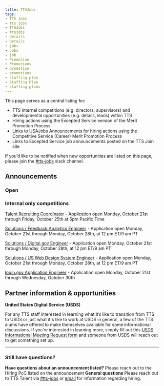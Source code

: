 ```yaml
---
title: TTSJobs
tags:
- TTS Jobs
- tts jobs
- TTSJobs
- ttsjobs
- details
- Details
- jobs 
- Jobs
- job
- Promotion
- Promotions
- promotion
- promotions
- staffing plan
- Staffing Plan
- staffing plans
---
```


This page serves as a central listing for:

- TTS Internal competitions (e.g. directors, supervisors) and developmental opportunities (e.g. details, leads) within TTS
- Hiring actions using the Excepted Service version of the Merit Promotion Process
- Links to USAJobs Announcements for hiring actions using the Competitive Service (Career) Merit Promotion Process
- Links to Excepted Service job announcements posted on the TTS Join site

If you’d like to be notified when new opportunities are listed on this page, please join the [#tts-jobs](https://gsa-tts.slack.com/messages/tts-jobs/) slack channel.

## Announcements

### Open


### Internal only competitions

[Talent Recruiting Coordinator](https://docs.google.com/document/d/1Z_uBhV-65GEiRqg7ntv8WlBBLC4iLFpMkFZUuUAu9z4/edit#)  - Application open Monday, October 21st through Friday, October 25th at 5pm Pacific Time

[Solutions / Feedback Analytics Engineer](https://docs.google.com/document/d/1L8WGrKMjeKfEaysACLj3-ybuk94IaKIZ9angkuY-2SM/edit) - Application open Monday, October 21st through Monday, October 28th, at 12 pm ET/9 am PT

[Solutions / Digital.gov Engineer](https://docs.google.com/document/d/1uzoB3Agm-QxIzFtGuoAuiweP_glKgAZgPOjJPMRRjhw/edit) - Application open Monday, October 21st through Monday, October 28th, at 12 pm ET/9 am PT

[Solutions / US Web Design System Engineer](https://docs.google.com/document/d/1dsVJKrmg-44yc4bWPtZbTlPJpQQo1_p6EnCI9cpMaqg/edit) - Application open Monday, October 21st through Monday, October 28th, at 12 pm ET/9 am PT

[login.gov Application Engineer](https://docs.google.com/document/d/127rRKlx6gzVSS7X2H0GqFTgg5OqV2qgeh6_oLk45Uas/edit) - Application open Monday, October 21st through Wednesday, October 30th

## Partner information & opportunities

**United States Digital Service (USDS)**

For any TTS staff interested in learning what it’s like to transition from TTS to USDS or just what it's like to work at USDS in general, a few of the TTS alums have offered to make themselves available for some informational discussions. If you’re interested in learning more, simply fill out this [USDS Informational Meeting Request form](https://docs.google.com/forms/d/e/1FAIpQLSfzbkhF6ahHv8-mu3BOpl6l7qg_kVyHuGUpDMcA-cPW60BfoQ/viewform?usp=sf_link) and someone from USDS will reach out to get something set up.

---------------------------------------------------------------------

### Still have questions?

**Have questions about an announcement listed?** Please reach out to the Hiring PoC listed on the announcement
**General questions** Please reach out to TTS Talent via [#tts-jobs](https://gsa-tts.slack.com/messages/tts-jobs/) or [email](mailto:tts-talentteam@gsa.gov) for information regarding hiring.
